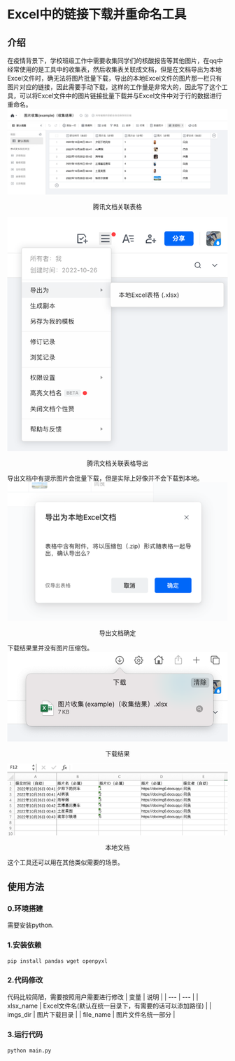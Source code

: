 # Excel中的链接下载并重命名工具
## 介绍
在疫情背景下，学校班级工作中需要收集同学们的核酸报告等其他图片，在qq中经常使用的是工具中的收集表，然后收集表关联成文档，但是在文档导出为本地Excel文件时，确无法将图片批量下载，导出的本地Excel文件的图片那一栏只有图片对应的链接，因此需要手动下载，这样的工作量是非常大的，因此写了这个工具，可以将Excel文件中的图片链接批量下载并与Excel文件中对于行的数据进行重命名。
![腾讯文档关联表格](src/imgs/腾讯文档关联表格.png)
<center>腾讯文档关联表格</center>

![腾讯文档关联表格导出](src/imgs/腾讯文档关联表格导出.png)
<center>腾讯文档关联表格导出</center>

导出文档中有提示图片会批量下载，但是实际上好像并不会下载到本地。
![导出文档确定](src/imgs/导出文档确定.png)
<center>导出文档确定</center>

下载结果里并没有图片压缩包。
![下载结果](src/imgs/下载结果.png)
<center>下载结果</center>

![本地文档](src/imgs/本地文档.png)
<center>本地文档</center>

这个工具还可以用在其他类似需要的场景。
## 使用方法
### 0.环境搭建
需要安装python.
### 1.安装依赖
`pip install pandas wget openpyxl`
### 2.代码修改
代码比较简陋，需要按照用户需要进行修改
| 变量 | 说明 |
| --- | --- |
| xlsx_name | Excel文件名(默认在统一目录下，有需要的话可以添加路径) |
| imgs_dir | 图片下载目录 |
| file_name | 图片文件名统一部分 |
### 3.运行代码
`python main.py`
